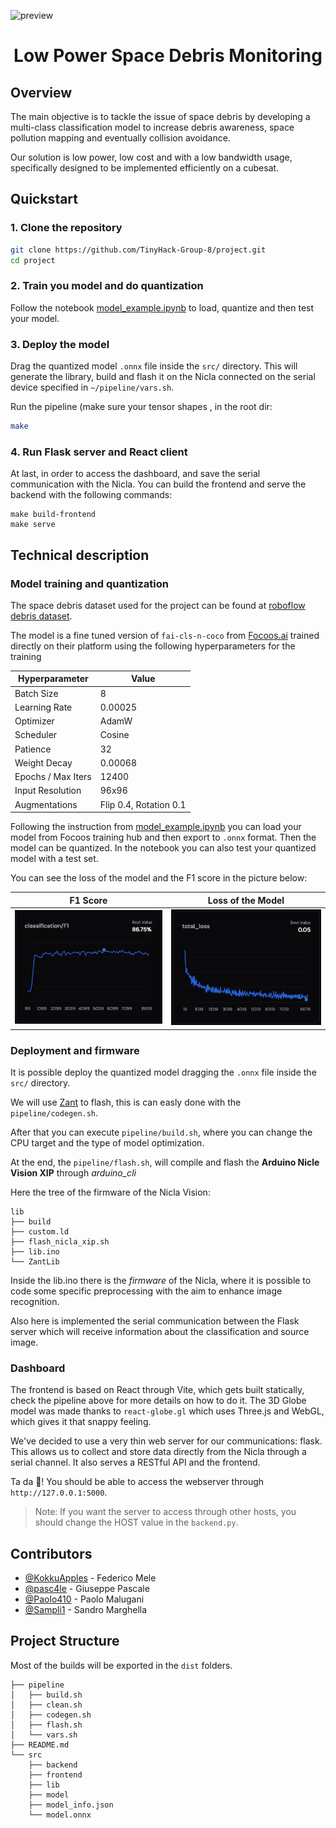 ![preview](https://hackmd.io/_uploads/ByCdrokpel.png)


<h1 align="center">  Low Power Space Debris Monitoring</h1>


## Overview

The main objective is to tackle the issue of space debris by developing a multi-class classification model to increase debris awareness, space pollution mapping and eventually collision avoidance.

Our solution is low power, low cost and with a low bandwidth usage, specifically designed to be implemented efficiently on a cubesat. 


## Quickstart

### 1. Clone the repository
```bash
git clone https://github.com/TinyHack-Group-8/project.git
cd project
```

### 2. Train you model and do quantization
Follow the notebook [model_example.ipynb](notebooks/model_example.ipynb) to load, quantize and then test your model. 

### 3. Deploy the model

Drag the quantized model `.onnx` file inside the `src/` directory. This will generate the library, build and flash it on the Nicla connected on the serial device specified in `~/pipeline/vars.sh`.

Run the pipeline (make sure your tensor shapes , in the root dir:
```bash
make
```

### 4. Run Flask server and React client

At last, in order to access the dashboard, and save the serial communication with the Nicla. You can build the frontend and serve the backend with the following commands:


```bash=
make build-frontend
make serve
```


## Technical description


### Model training and quantization
The space debris dataset used for the project can be found at [roboflow debris dataset]("https://app.roboflow.com/yolo-fa1pr/space-debris-detection-with-none-class-lyhju/").

The model is a fine tuned version of ```fai-cls-n-coco``` from [Focoos.ai]("https://focoos.ai/") trained directly on their platform using the following hyperparameters for the training




| Hyperparameter | Value |
| -------- | -------- |
| Batch Size     | 8     |
| Learning Rate     | 0.00025     |
| Optimizer     | AdamW     |
| Scheduler     | Cosine     |
| Patience     | 32     |
| Weight Decay     | 0.00068     |
| Epochs / Max Iters     | 12400     |
| Input Resolution     | 96x96     |
| Augmentations     | Flip 0.4, Rotation 0.1     |

Following the instruction from [model_example.ipynb](notebooks/model_example.ipynb) you can load your model from Focoos training hub and then export to ```.onnx``` format. Then the model can be quantized. In the notebook you can also test your quantized model with a test set.

You can see the loss of the model and the F1 score in the picture below:

F1 Score             |  Loss of the Model
:-------------------------:|:-------------------------:
![](./imgs/classification-f1.jpeg)  |  ![](./imgs/loss.jpeg)

### Deployment and firmware

It is possible deploy the quantized model dragging the `.onnx` file inside the `src/` directory.

We will use [Zant](https://github.com/ZantFoundation/Z-Ant) to flash, this is can easly done with the `pipeline/codegen.sh`. 

After that you can execute `pipeline/build.sh`, where you can change the CPU target and the type of model optimization.

At the end, the `pipeline/flash.sh`, will compile and flash the **Arduino    Nicle Vision XIP** through *arduino_cli*

Here the tree of the firmware of the Nicla Vision:
```
lib
├── build
├── custom.ld
├── flash_nicla_xip.sh
├── lib.ino
└── ZantLib
```

Inside the lib.ino there is the *firmware* of the Nicla, where it is possible to code some specific preprocessing with the aim to enhance image recognition.

Also here is implemented the serial communication between the Flask server which will receive information about the classification and source image.


### Dashboard

The frontend is based on React through Vite, which gets built statically, check the pipeline above for more details on how to do it. The 3D Globe model was made thanks to `react-globe.gl` which uses Three.js and WebGL, which gives it that snappy feeling.

We've decided to use a very thin web server for our communications: flask. This allows us to collect and store data directly from the Nicla through a serial channel. It also serves a RESTful API and the frontend.

Ta da 🎉! You should be able to access the webserver through `http://127.0.0.1:5000`.

> Note: If you want the server to access through other hosts, you should change the HOST value in the `backend.py`.


## Contributors

- [@KokkuApples](https://github.com/KokkuApples) - Federico Mele
- [@pasc4le](https://github.com/pasc4le/) - Giuseppe Pascale
- [@Paolo410](https://github.com/Paolo410) - Paolo Malugani
- [@Sampli1](https://github.com/Sampli1) - Sandro Marghella


## Project Structure

Most of the builds will be exported in the `dist` folders.

```
├── pipeline
│   ├── build.sh
│   ├── clean.sh
│   ├── codegen.sh
│   ├── flash.sh
│   └── vars.sh
├── README.md
└── src
    ├── backend
    ├── frontend
    ├── lib
    ├── model
    ├── model_info.json
    └── model.onnx
```
